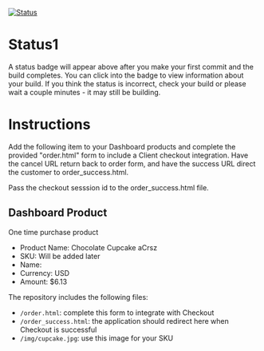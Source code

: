 [![Status](https://img.shields.io/badge/status-BUILDING%20COMMIT:%2021d57bbf9711092cb8bab8bf8bd1623c058f0573-yellow.svg)](https://github.com/crowdbotics-challenges/bakery_scaffold_NRGt78ipeYivCZEc/commit/21d57bbf9711092cb8bab8bf8bd1623c058f0573)


# Status1

A status badge will appear above after you make your first commit and the build completes. You can click into the badge to view information about your build. If you think the status is incorrect, check your build or please wait a couple minutes - it may still be building.

# Instructions

Add the following item to your Dashboard products and complete the provided "order.html" form to include a Client checkout integration. Have the cancel URL return back to order form, and have the success URL direct the customer to order_success.html.

Pass the checkout sesssion id to the order_success.html file.

## Dashboard Product
One time purchase product
* Product Name: Chocolate Cupcake aCrsz
* SKU: Will be added later
* Name: 
* Currency: USD
* Amount: $6.13

The repository includes the following files:
* `/order.html`: complete this form to integrate with Checkout
* `/order_success.html`: the application should redirect here when Checkout is successful
* `/img/cupcake.jpg`: use this image for your SKU
